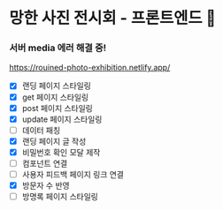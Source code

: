 # 망한 사진 전시회 - 프론트엔드 🌷

### 서버 media 에러 해결 중!

https://rouined-photo-exhibition.netlify.app/

- [x] 랜딩 페이지 스타일링
- [x] get 페이지 스타일링
- [x] post 페이지 스타일링
- [x] update 페이지 스타일링
- [ ] 데이터 패칭
- [x] 랜딩 페이지 글 작성
- [x] 비밀번호 확인 모달 제작
- [ ] 컴포넌트 연결
- [ ] 사용자 피드백 페이지 링크 연결
- [x] 방문자 수 반영
- [ ] 방명록 페이지 스타일링
